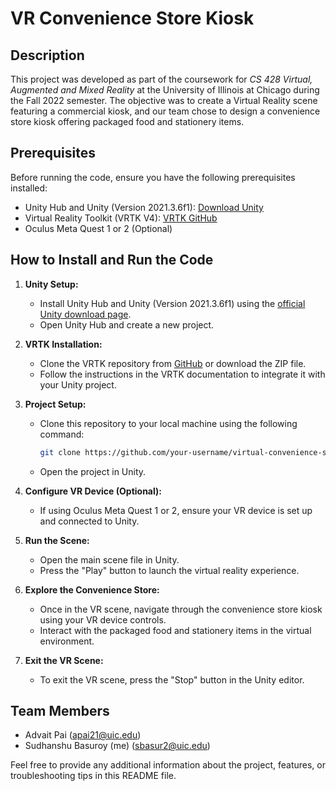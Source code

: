 # VR Convenience Store Kiosk

## Description

This project was developed as part of the coursework for *CS 428 Virtual, Augmented and Mixed Reality* at the University of Illinois at Chicago during the Fall 2022 semester. The objective was to create a Virtual Reality scene featuring a commercial kiosk, and our team chose to design a convenience store kiosk offering packaged food and stationery items.

## Prerequisites

Before running the code, ensure you have the following prerequisites installed:

- Unity Hub and Unity (Version 2021.3.6f1): [Download Unity](https://unity3d.com/get-unity/download)
- Virtual Reality Toolkit (VRTK V4): [VRTK GitHub](https://github.com/ExtendRealityLtd/VRTK)
- Oculus Meta Quest 1 or 2 (Optional)

## How to Install and Run the Code

1. **Unity Setup:**
   - Install Unity Hub and Unity (Version 2021.3.6f1) using the [official Unity download page](https://unity3d.com/get-unity/download).
   - Open Unity Hub and create a new project.

2. **VRTK Installation:**
   - Clone the VRTK repository from [GitHub](https://github.com/ExtendRealityLtd/VRTK) or download the ZIP file.
   - Follow the instructions in the VRTK documentation to integrate it with your Unity project.

3. **Project Setup:**
   - Clone this repository to your local machine using the following command:
     ```bash
     git clone https://github.com/your-username/virtual-convenience-store.git
     ```
   - Open the project in Unity.

4. **Configure VR Device (Optional):**
   - If using Oculus Meta Quest 1 or 2, ensure your VR device is set up and connected to Unity.

5. **Run the Scene:**
   - Open the main scene file in Unity.
   - Press the "Play" button to launch the virtual reality experience.

6. **Explore the Convenience Store:**
   - Once in the VR scene, navigate through the convenience store kiosk using your VR device controls.
   - Interact with the packaged food and stationery items in the virtual environment.

7. **Exit the VR Scene:**
   - To exit the VR scene, press the "Stop" button in the Unity editor.

## Team Members
- Advait Pai (apai21@uic.edu)
- Sudhanshu Basuroy (me) (sbasur2@uic.edu)

Feel free to provide any additional information about the project, features, or troubleshooting tips in this README file.
